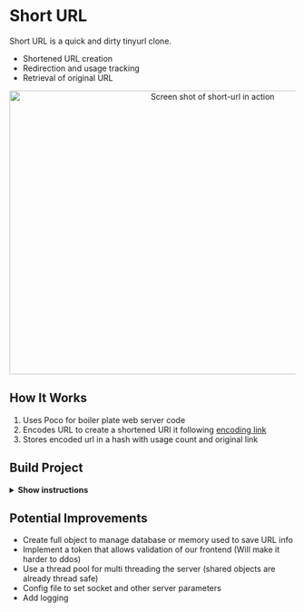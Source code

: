 # Short URL

Short URL is a quick and dirty tinyurl clone.

* Shortened URL creation
* Redirection and usage tracking
* Retrieval of original URL

<p align="center">
<img src="../assets/short_url_screenshot.png"
  alt="Screen shot of short-url in action"
  width="700" height="500">
</p>

## How It Works

1. Uses Poco for boiler plate web server code
2. Encodes URL to create a shortened URI it following [encoding link]
3. Stores encoded url in a hash with usage count and original link

[encoding link]: https://stackoverflow.com/a/742047

## Build Project

<details><summary><b>Show instructions</b></summary>

1. Clone project:

    ```sh
    $ git clone https://github.com/TrevinoWes/short-url.git
    ```
2. Clone submodules

    ```sh
    $ git submodule update --init --recursive

    ```

3. Create build directory

    ```sh
    $ mkdir build && cd build
    ```

4. Using CMake to create Makefile

    ```sh
    $ cmake ..
    ```

5. Call Make to create Binary

    ```sh
    $ make
    ```

</details>

## Potential Improvements

* Create full object to manage database or memory used to save URL info
* Implement a token that allows validation of our frontend (Will make it harder to ddos)
* Use a thread pool for multi threading the server (shared objects are already thread safe)
* Config file to set socket and other server parameters
* Add logging
